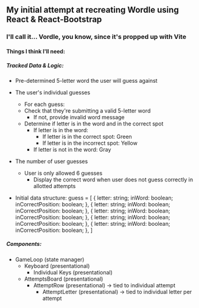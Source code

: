 ## My initial attempt at recreating Wordle using React & React-Bootstrap
### I'll call it... Vordle, you know, since it's propped up with Vite
#### Things I think I'll need:
##### Tracked Data & Logic:
- Pre-determined 5-letter word the user will guess against
- The user's individual guesses
    - For each guess:
    - Check that they're submitting a valid 5-letter word
        - If not, provide invalid word message
    - Determine if letter is in the word and in the correct spot
        - If letter is in the word:
            - If letter is in the correct spot: Green
            - If letter is in the incorrect spot: Yellow
        - If letter is not in the word: Gray
- The number of user guesses
    - User is only allowed 6 guesses
        - Display the correct word when user does not guess correctly in allotted attempts

- Initial data structure:
guess = [
    {
        letter: string;
        inWord: boolean;
        inCorrectPosition: boolean;
    },
    {
        letter: string;
        inWord: boolean;
        inCorrectPosition: boolean;
    },
    {
        letter: string;
        inWord: boolean;
        inCorrectPosition: boolean;
    },
    {
        letter: string;
        inWord: boolean;
        inCorrectPosition: boolean;
    },
    {
        letter: string;
        inWord: boolean;
        inCorrectPosition: boolean;
    },
]
##### Components:
- GameLoop (state manager)
    - Keyboard (presentational)
        - Individual Keys (presentational)
    - AttemptsBoard (presentational)
        - AttemptRow (presentational) -> tied to individual attempt
            - AttemptLetter (presentational) -> tied to individual letter per attempt
